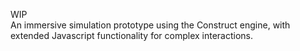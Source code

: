WIP<br>
An immersive simulation prototype using the Construct engine, with extended Javascript functionality for complex interactions.
